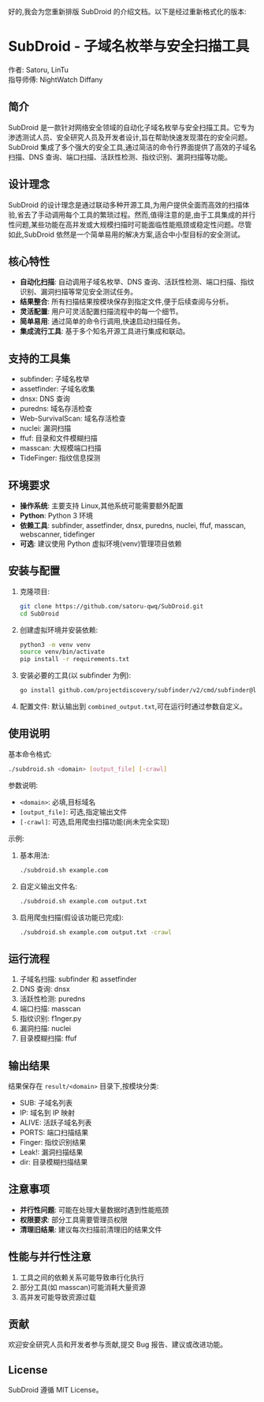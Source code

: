 好的,我会为您重新排版 SubDroid 的介绍文档。以下是经过重新格式化的版本:

# SubDroid - 子域名枚举与安全扫描工具

作者: Satoru, LinTu  
指导师傅: NightWatch Diffany

## 简介

SubDroid 是一款针对网络安全领域的自动化子域名枚举与安全扫描工具。它专为渗透测试人员、安全研究人员及开发者设计,旨在帮助快速发现潜在的安全问题。SubDroid 集成了多个强大的安全工具,通过简洁的命令行界面提供了高效的子域名扫描、DNS 查询、端口扫描、活跃性检测、指纹识别、漏洞扫描等功能。

## 设计理念

SubDroid 的设计理念是通过联动多种开源工具,为用户提供全面而高效的扫描体验,省去了手动调用每个工具的繁琐过程。然而,值得注意的是,由于工具集成的并行性问题,某些功能在高并发或大规模扫描时可能面临性能瓶颈或稳定性问题。尽管如此,SubDroid 依然是一个简单易用的解决方案,适合中小型目标的安全测试。

## 核心特性

- **自动化扫描**: 自动调用子域名枚举、DNS 查询、活跃性检测、端口扫描、指纹识别、漏洞扫描等常见安全测试任务。
- **结果整合**: 所有扫描结果按模块保存到指定文件,便于后续查阅与分析。
- **灵活配置**: 用户可灵活配置扫描流程中的每一个细节。
- **简单易用**: 通过简单的命令行调用,快速启动扫描任务。
- **集成流行工具**: 基于多个知名开源工具进行集成和联动。

## 支持的工具集

- subfinder: 子域名枚举
- assetfinder: 子域名收集
- dnsx: DNS 查询
- puredns: 域名存活检查
- Web-SurvivalScan: 域名存活检查
- nuclei: 漏洞扫描
- ffuf: 目录和文件模糊扫描
- masscan: 大规模端口扫描
- TideFinger: 指纹信息探测

## 环境要求

- **操作系统**: 主要支持 Linux,其他系统可能需要额外配置
- **Python**: Python 3 环境
- **依赖工具**: subfinder, assetfinder, dnsx, puredns, nuclei, ffuf, masscan, webscanner, tidefinger
- **可选**: 建议使用 Python 虚拟环境(venv)管理项目依赖

## 安装与配置

1. 克隆项目:
   ```bash
   git clone https://github.com/satoru-qwq/SubDroid.git
   cd SubDroid
   ```

2. 创建虚拟环境并安装依赖:
   ```bash
   python3 -m venv venv
   source venv/bin/activate
   pip install -r requirements.txt
   ```

3. 安装必要的工具(以 subfinder 为例):
   ```bash
   go install github.com/projectdiscovery/subfinder/v2/cmd/subfinder@latest
   ```

4. 配置文件: 默认输出到 `combined_output.txt`,可在运行时通过参数自定义。

## 使用说明

基本命令格式:
```bash
./subdroid.sh <domain> [output_file] [-crawl]
```

参数说明:
- `<domain>`: 必填,目标域名
- `[output_file]`: 可选,指定输出文件
- `[-crawl]`: 可选,启用爬虫扫描功能(尚未完全实现)

示例:
1. 基本用法:
   ```bash
   ./subdroid.sh example.com
   ```

2. 自定义输出文件名:
   ```bash
   ./subdroid.sh example.com output.txt
   ```

3. 启用爬虫扫描(假设该功能已完成):
   ```bash
   ./subdroid.sh example.com output.txt -crawl
   ```

## 运行流程

1. 子域名扫描: subfinder 和 assetfinder
2. DNS 查询: dnsx
3. 活跃性检测: puredns
4. 端口扫描: masscan
5. 指纹识别: f1nger.py
6. 漏洞扫描: nuclei
7. 目录模糊扫描: ffuf

## 输出结果

结果保存在 `result/<domain>` 目录下,按模块分类:
- SUB: 子域名列表
- IP: 域名到 IP 映射
- ALIVE: 活跃子域名列表
- PORTS: 端口扫描结果
- Finger: 指纹识别结果
- Leak!: 漏洞扫描结果
- dir: 目录模糊扫描结果

## 注意事项

- **并行性问题**: 可能在处理大量数据时遇到性能瓶颈
- **权限要求**: 部分工具需要管理员权限
- **清理旧结果**: 建议每次扫描前清理旧的结果文件

## 性能与并行性注意

1. 工具之间的依赖关系可能导致串行化执行
2. 部分工具(如 masscan)可能消耗大量资源
3. 高并发可能导致资源过载

## 贡献

欢迎安全研究人员和开发者参与贡献,提交 Bug 报告、建议或改进功能。

## License

SubDroid 遵循 MIT License。

